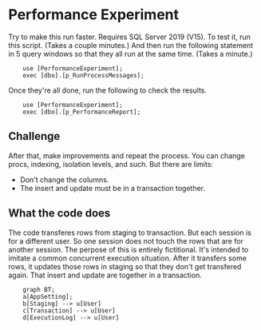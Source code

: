 # Performance Experiment

Try to make this run faster. Requires SQL Server 2019 (V15). To test it, run this script. (Takes a couple minutes.) And then run the following statement in 5 query windows so that they all run at the same time. (Takes a minute.)

		use [PerformanceExperiment];
		exec [dbo].[p_RunProcessMessages];

Once they're all done, run the following to check the results.

		use [PerformanceExperiment];
		exec [dbo].[p_PerformanceReport];

## Challenge
After that, make improvements and repeat the process. You can change procs, indexing, isolation levels, and such. But there are limits:
* Don't change the columns.
* The insert and update must be in a transaction together.

## What the code does
The code transferes rows from staging to transaction. But each session is for a different user. So one session does not touch the rows that are for another session. The perpose of this is entirely fictitional. It's intended to imitate a common concurrent execution situation. After it transfers some rows, it updates those rows in staging so that they don't get transfered again. That insert and update are together in a transaction.

```mermaid
	graph BT;
	a[AppSetting];
	b[Staging] --> u[User]
	c[Transaction] --> u[User]
	d[ExecutionLog] --> u[User]
```
